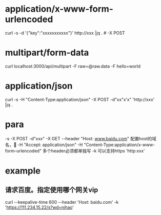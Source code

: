 # application/x-www-form-urlencoded
curl -s -d '{"key":"xxxxxxxxxxx"}' http://xxx |jq .             # -X POST 


# multipart/form-data
curl localhost:3000/api/multipart -F raw=@raw.data -F hello=world


# application/json
curl -s -H "Content-Type:application/json" -X POST -d"xx\"x'x" 'http://xxx' |jq .



# para

-s 
-X POST -d"xxx"
-X GET
--header "Host: www.baidu.com" 配置host的域名，🐂
-H "Accept: application/json" 
-H "Content-Type:application/x-www-form-urlencoded" 多个header必须都单独写
-k 可以支持https
'http:xxx'

# example
## 请求百度。指定使用哪个网关vip
curl --keepalive-time 600 --header 'Host: baidu.com' -k 'https://111.234.15.22/s?wd=nihao'